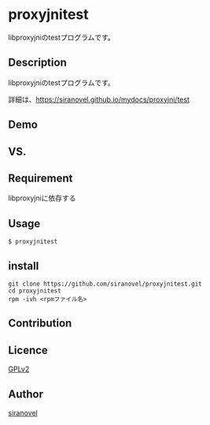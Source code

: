 ﻿proxyjnitest
==========
libproxyjniのtestプログラムです。

## Description ##
libproxyjniのtestプログラムです。

詳細は、https://siranovel.github.io/mydocs/proxyjni/test  


## Demo ##

## VS. ##

## Requirement ##
libproxyjniに依存する

## Usage ##
    $ proxyjnitest  

## install ##
    git clone https://github.com/siranovel/proxyjnitest.git  
    cd proxyjnitest  
    rpm -ivh <rpmファイル名>  

## Contribution ##

## Licence ##

[GPLv2](LICENSE)


## Author ##

[siranovel](https://github.com/siranovel)
